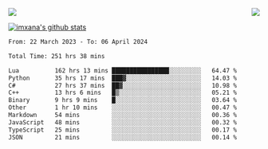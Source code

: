<p>
  <a href="https://count.getloli.com/"><img src="https://count.getloli.com/get/@xana.readme?theme=moebooru-h"></a>
  <img src="https://weather-icon.journeyad.repl.co/@hangzhou?v=1" align="right">
</p>


<a href="https://github.com/imxana"><img align="center" src="https://github-readme-stats.vercel.app/api?username=imxana&show_icons=true&include_all_commits=true&hide_border=tru&custom_title=imxana%27s%20Github%20Stats" alt="imxana's github stats" /></a> 

<!--START_SECTION:waka-->

```txt
From: 22 March 2023 - To: 06 April 2024

Total Time: 251 hrs 38 mins

Lua          162 hrs 13 mins ████████████████░░░░░░░░░   64.47 %
Python       35 hrs 17 mins  ███▓░░░░░░░░░░░░░░░░░░░░░   14.03 %
C#           27 hrs 37 mins  ██▓░░░░░░░░░░░░░░░░░░░░░░   10.98 %
C++          13 hrs 6 mins   █▒░░░░░░░░░░░░░░░░░░░░░░░   05.21 %
Binary       9 hrs 9 mins    █░░░░░░░░░░░░░░░░░░░░░░░░   03.64 %
Other        1 hr 10 mins    ░░░░░░░░░░░░░░░░░░░░░░░░░   00.47 %
Markdown     54 mins         ░░░░░░░░░░░░░░░░░░░░░░░░░   00.36 %
JavaScript   48 mins         ░░░░░░░░░░░░░░░░░░░░░░░░░   00.32 %
TypeScript   25 mins         ░░░░░░░░░░░░░░░░░░░░░░░░░   00.17 %
JSON         21 mins         ░░░░░░░░░░░░░░░░░░░░░░░░░   00.14 %
```

<!--END_SECTION:waka-->
